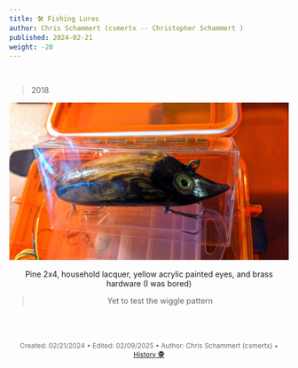 ```yaml
---
title: 🛠️ Fishing Lures
author: Chris Schammert (csmertx -- Christopher Schammert )
published: 2024-02-21
weight: -20
---
```


<!-- The content of this website was written by Christopher Schammert aka Chris Schammert -->

<br />

> 2018

<div style="text-align: center;">

![albumimg](/Blog/stuff/images/2by4_self_made_water_vole.jpg "Vintage style water vole muskie lure: 4.5in x 1.25in x 1in, dual treble hooks. Ready for testing once the water warms up")

Pine 2x4, household lacquer, yellow acrylic painted eyes, and brass hardware (I was bored)

> Yet to test the wiggle pattern

<br />

</div><br />

<br />

<div style="text-align: center; font-size:12px; color:dimgray">
    Created: 02/21/2024 • Edited: 02/09/2025 • Author: Chris Schammert (csmertx) • 
    <a href="https://github.com/csmertx/csmertx.github.io/commits/main/content/Blog/stuff/2024/fishing_lures.md" 
       title="Github.com | csmertx \ csmertx.github.io \ commits \ main \ content \ Blog \ Stuff \ Fishing Lures">
       History 🕵️
    </a>
</div>